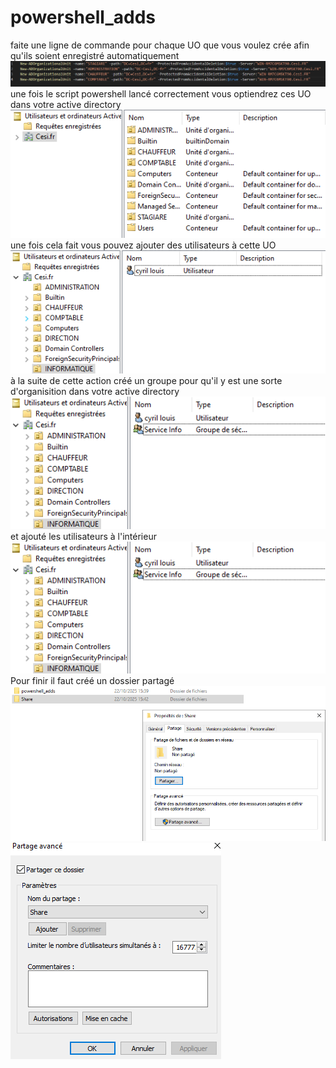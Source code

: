 # powershell_adds
faite une ligne de commande pour chaque UO que vous voulez crée afin qu'ils soient enregistré automatiquement
![alt text](image-1.png)
une fois le script powershell lancé correctement vous optiendrez ces UO dans votre active directory
![alt text](image.png)
une fois cela fait vous pouvez ajouter des utilisateurs à cette UO 
![alt text](image-2.png)
à la suite de cette action créé un groupe pour qu'il y est une sorte d'organisition dans votre active directory 
![alt text](image-3.png)
et ajouté les utilisateurs à l'intérieur
![alt text](image-4.png)
Pour finir il faut créé un dossier partagé
![alt text](image-5.png)
![alt text](image-6.png)